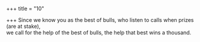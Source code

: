 +++
title = "10"

+++
Since we know you as the best of bulls, who listen to calls when prizes  (are at stake),  
we call for the help of the best of bulls, the help that best wins a thousand.  